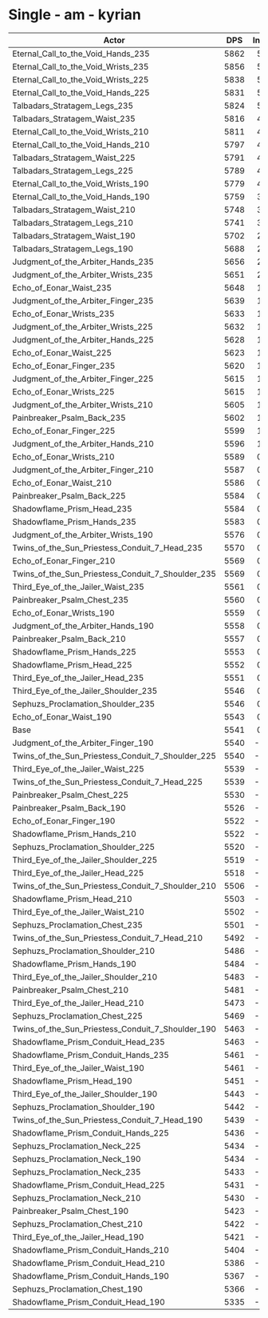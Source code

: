 # Single - am - kyrian
| Actor | DPS | Increase |
|---|:---:|:---:|
|Eternal_Call_to_the_Void_Hands_235|5862|5.79%|
|Eternal_Call_to_the_Void_Wrists_235|5856|5.69%|
|Eternal_Call_to_the_Void_Wrists_225|5838|5.37%|
|Eternal_Call_to_the_Void_Hands_225|5831|5.24%|
|Talbadars_Stratagem_Legs_235|5824|5.11%|
|Talbadars_Stratagem_Waist_235|5816|4.97%|
|Eternal_Call_to_the_Void_Wrists_210|5811|4.88%|
|Eternal_Call_to_the_Void_Hands_210|5797|4.63%|
|Talbadars_Stratagem_Waist_225|5791|4.53%|
|Talbadars_Stratagem_Legs_225|5789|4.48%|
|Eternal_Call_to_the_Void_Wrists_190|5779|4.30%|
|Eternal_Call_to_the_Void_Hands_190|5759|3.94%|
|Talbadars_Stratagem_Waist_210|5748|3.73%|
|Talbadars_Stratagem_Legs_210|5741|3.62%|
|Talbadars_Stratagem_Waist_190|5702|2.91%|
|Talbadars_Stratagem_Legs_190|5688|2.66%|
|Judgment_of_the_Arbiter_Hands_235|5656|2.08%|
|Judgment_of_the_Arbiter_Wrists_235|5651|2.00%|
|Echo_of_Eonar_Waist_235|5648|1.94%|
|Judgment_of_the_Arbiter_Finger_235|5639|1.78%|
|Echo_of_Eonar_Wrists_235|5633|1.67%|
|Judgment_of_the_Arbiter_Wrists_225|5632|1.65%|
|Judgment_of_the_Arbiter_Hands_225|5628|1.58%|
|Echo_of_Eonar_Waist_225|5623|1.49%|
|Echo_of_Eonar_Finger_235|5620|1.43%|
|Judgment_of_the_Arbiter_Finger_225|5615|1.34%|
|Echo_of_Eonar_Wrists_225|5615|1.34%|
|Judgment_of_the_Arbiter_Wrists_210|5605|1.15%|
|Painbreaker_Psalm_Back_235|5602|1.12%|
|Echo_of_Eonar_Finger_225|5599|1.05%|
|Judgment_of_the_Arbiter_Hands_210|5596|1.00%|
|Echo_of_Eonar_Wrists_210|5589|0.86%|
|Judgment_of_the_Arbiter_Finger_210|5587|0.83%|
|Echo_of_Eonar_Waist_210|5586|0.82%|
|Painbreaker_Psalm_Back_225|5584|0.79%|
|Shadowflame_Prism_Head_235|5584|0.78%|
|Shadowflame_Prism_Hands_235|5583|0.76%|
|Judgment_of_the_Arbiter_Wrists_190|5576|0.64%|
|Twins_of_the_Sun_Priestess_Conduit_7_Head_235|5570|0.54%|
|Echo_of_Eonar_Finger_210|5569|0.52%|
|Twins_of_the_Sun_Priestess_Conduit_7_Shoulder_235|5569|0.51%|
|Third_Eye_of_the_Jailer_Waist_235|5561|0.36%|
|Painbreaker_Psalm_Chest_235|5560|0.35%|
|Echo_of_Eonar_Wrists_190|5559|0.33%|
|Judgment_of_the_Arbiter_Hands_190|5558|0.32%|
|Painbreaker_Psalm_Back_210|5557|0.30%|
|Shadowflame_Prism_Hands_225|5553|0.22%|
|Shadowflame_Prism_Head_225|5552|0.20%|
|Third_Eye_of_the_Jailer_Head_235|5551|0.18%|
|Third_Eye_of_the_Jailer_Shoulder_235|5546|0.10%|
|Sephuzs_Proclamation_Shoulder_235|5546|0.09%|
|Echo_of_Eonar_Waist_190|5543|0.05%|
|Base|5541|0.00%|
|Judgment_of_the_Arbiter_Finger_190|5540|-0.01%|
|Twins_of_the_Sun_Priestess_Conduit_7_Shoulder_225|5540|-0.01%|
|Third_Eye_of_the_Jailer_Waist_225|5539|-0.02%|
|Twins_of_the_Sun_Priestess_Conduit_7_Head_225|5539|-0.03%|
|Painbreaker_Psalm_Chest_225|5530|-0.19%|
|Painbreaker_Psalm_Back_190|5526|-0.26%|
|Echo_of_Eonar_Finger_190|5522|-0.33%|
|Shadowflame_Prism_Hands_210|5522|-0.34%|
|Sephuzs_Proclamation_Shoulder_225|5520|-0.38%|
|Third_Eye_of_the_Jailer_Shoulder_225|5519|-0.39%|
|Third_Eye_of_the_Jailer_Head_225|5518|-0.40%|
|Twins_of_the_Sun_Priestess_Conduit_7_Shoulder_210|5506|-0.62%|
|Shadowflame_Prism_Head_210|5503|-0.68%|
|Third_Eye_of_the_Jailer_Waist_210|5502|-0.71%|
|Sephuzs_Proclamation_Chest_235|5501|-0.71%|
|Twins_of_the_Sun_Priestess_Conduit_7_Head_210|5492|-0.88%|
|Sephuzs_Proclamation_Shoulder_210|5486|-0.98%|
|Shadowflame_Prism_Hands_190|5484|-1.02%|
|Third_Eye_of_the_Jailer_Shoulder_210|5483|-1.04%|
|Painbreaker_Psalm_Chest_210|5481|-1.07%|
|Third_Eye_of_the_Jailer_Head_210|5473|-1.23%|
|Sephuzs_Proclamation_Chest_225|5469|-1.29%|
|Twins_of_the_Sun_Priestess_Conduit_7_Shoulder_190|5463|-1.40%|
|Shadowflame_Prism_Conduit_Head_235|5463|-1.41%|
|Shadowflame_Prism_Conduit_Hands_235|5461|-1.43%|
|Third_Eye_of_the_Jailer_Waist_190|5461|-1.44%|
|Shadowflame_Prism_Head_190|5451|-1.62%|
|Third_Eye_of_the_Jailer_Shoulder_190|5443|-1.77%|
|Sephuzs_Proclamation_Shoulder_190|5442|-1.78%|
|Twins_of_the_Sun_Priestess_Conduit_7_Head_190|5439|-1.83%|
|Shadowflame_Prism_Conduit_Hands_225|5436|-1.89%|
|Sephuzs_Proclamation_Neck_225|5434|-1.93%|
|Sephuzs_Proclamation_Neck_190|5434|-1.93%|
|Sephuzs_Proclamation_Neck_235|5433|-1.94%|
|Shadowflame_Prism_Conduit_Head_225|5431|-1.99%|
|Sephuzs_Proclamation_Neck_210|5430|-1.99%|
|Painbreaker_Psalm_Chest_190|5423|-2.13%|
|Sephuzs_Proclamation_Chest_210|5422|-2.14%|
|Third_Eye_of_the_Jailer_Head_190|5421|-2.16%|
|Shadowflame_Prism_Conduit_Hands_210|5404|-2.46%|
|Shadowflame_Prism_Conduit_Head_210|5386|-2.79%|
|Shadowflame_Prism_Conduit_Hands_190|5367|-3.13%|
|Sephuzs_Proclamation_Chest_190|5366|-3.16%|
|Shadowflame_Prism_Conduit_Head_190|5335|-3.71%|
